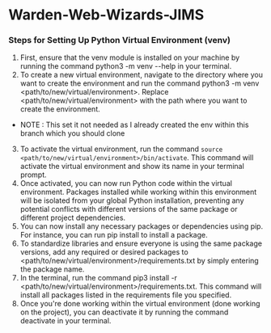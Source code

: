 # Warden-Web-Wizards-JIMS

### Steps for Setting Up Python Virtual Environment (venv)


1. First, ensure that the venv module is installed on your machine by running the command python3 -m venv --help in your terminal.
2. To create a new virtual environment, navigate to the directory where you want to create the environment and run the command python3 -m venv <path/to/new/virtual/environment>. Replace <path/to/new/virtual/environment> with the path where you want to create the environment.
  - NOTE : This set it not needed as I already created the env within this branch which you should clone
3. To activate the virtual environment, run the command ` source <path/to/new/virtual/environment>/bin/activate `. This command will activate the virtual environment and show its name in your terminal prompt.
4. Once activated, you can now run Python code within the virtual environment. Packages installed while working within this environment will be isolated from your global Python installation, preventing any potential conflicts with different versions of the same package or different project dependencies.
5. You can now install any necessary packages or dependencies using pip. For instance, you can run pip install <package-name> to install a package.
6. To standardize libraries and ensure everyone is using the same package versions, add any required or desired packages to <path/to/new/virtual/environment>/requirements.txt by simply entering the package name.
7. In the terminal, run the command pip3 install -r <path/to/new/virtual/environment>/requirements.txt. This command will install all packages listed in the requirements file you specified.
8. Once you're done working within the virtual environment (done working on the project), you can deactivate it by running the command deactivate in your terminal.
